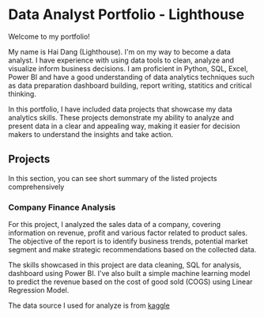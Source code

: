 # Data Analyst Portfolio - Lighthouse

Welcome to my portfolio!

My name is Hai Dang (Lighthouse). I'm on my way to become a data analyst. I have experience with using data tools to clean, analyze and visualize inform business decisions. I am proficient in Python, SQL, Excel, Power BI and have a good understanding of data analytics techniques such as data preparation dashboard building, report writing, statitics and critical thinking.

In this portfolio, I have included data projects that showcase my data analytics skills. These projects demonstrate my ability to analyze and present data in a clear and appealing way, making it easier for decision makers to understand the insights and take action.

## Projects
In this section, you can see short summary of the listed projects comprehensively

### Company Finance Analysis
For this project, I analyzed the sales data of a company, covering information on revenue, profit and various factor related to product sales. The objective of the report is to identify business trends, potential market segment and make strategic recommendations based on the collected data.

The skills showcased in this project are data cleaning, SQL for analysis, dashboard using Power BI. I've also built a simple machine learning model to predict the revenue based on the cost of good sold (COGS) using Linear Regression Model.

The data source I used for analyze is from [kaggle](https://www.kaggle.com/datasets/atharvaarya25/financials)

